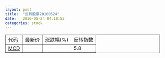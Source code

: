 ```yaml
---
layout: post
title:  "反转股票20160524"
date:   2016-05-24 04:18:53
categories: stock
---
```


<script type="text/javascript">
var stockList = []
stockList.push('gb_mcd');
</script>

<table border="1">
 <tr>
 <td>代码</td>
  <td>最新价</td>
  <td>涨跌幅(%)</td>
 <td>反转指数</td>
</tr>
  <tr id="mcd"><td><a href="http://stock.finance.sina.com.cn/usstock/quotes/MCD.html" target="_blank">MCD</a></td><td></td><td></td><td>5.8</td></tr>
</table>
